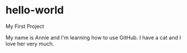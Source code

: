 # hello-world
My First Project

My name is Annie and I'm learning how to use GitHub. I have a cat and I love her very much.

